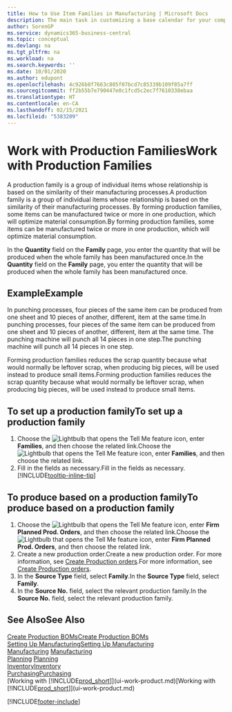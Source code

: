 ```yaml
---
title: How to Use Item Families in Manufacturing | Microsoft Docs
description: The main task in customizing a base calendar for your company, or one of its business partners, is to enter any changes to working and nonworking day status.
author: SorenGP
ms.service: dynamics365-business-central
ms.topic: conceptual
ms.devlang: na
ms.tgt_pltfrm: na
ms.workload: na
ms.search.keywords: ''
ms.date: 10/01/2020
ms.author: edupont
ms.openlocfilehash: 4c926b8f7663c805f07bcd7c85339b109f85a7ff
ms.sourcegitcommit: ff2b55b7e790447e0c1fcd5c2ec7f7610338ebaa
ms.translationtype: HT
ms.contentlocale: en-CA
ms.lasthandoff: 02/15/2021
ms.locfileid: "5383209"
---
```

# <a name="work-with-production-families"></a><span data-ttu-id="148ec-103">Work with Production Families</span><span class="sxs-lookup"><span data-stu-id="148ec-103">Work with Production Families</span></span>
<span data-ttu-id="148ec-104">A production family is a group of individual items whose relationship is based on the similarity of their manufacturing processes.</span><span class="sxs-lookup"><span data-stu-id="148ec-104">A production family is a group of individual items whose relationship is based on the similarity of their manufacturing processes.</span></span> <span data-ttu-id="148ec-105">By forming production families, some items can be manufactured twice or more in one production, which will optimize material consumption.</span><span class="sxs-lookup"><span data-stu-id="148ec-105">By forming production families, some items can be manufactured twice or more in one production, which will optimize material consumption.</span></span>

<span data-ttu-id="148ec-106">In the **Quantity** field on the **Family** page, you enter the quantity that will be produced when the whole family has been manufactured once.</span><span class="sxs-lookup"><span data-stu-id="148ec-106">In the **Quantity** field on the **Family** page, you enter the quantity that will be produced when the whole family has been manufactured once.</span></span>

## <a name="example"></a><span data-ttu-id="148ec-107">Example</span><span class="sxs-lookup"><span data-stu-id="148ec-107">Example</span></span>
<span data-ttu-id="148ec-108">In punching processes, four pieces of the same item can be produced from one sheet and 10 pieces of another, different, item at the same time.</span><span class="sxs-lookup"><span data-stu-id="148ec-108">In punching processes, four pieces of the same item can be produced from one sheet and 10 pieces of another, different, item at the same time.</span></span> <span data-ttu-id="148ec-109">The punching machine will punch all 14 pieces in one step.</span><span class="sxs-lookup"><span data-stu-id="148ec-109">The punching machine will punch all 14 pieces in one step.</span></span>

<span data-ttu-id="148ec-110">Forming production families reduces the scrap quantity because what would normally be leftover scrap, when producing big pieces, will be used instead to produce small items.</span><span class="sxs-lookup"><span data-stu-id="148ec-110">Forming production families reduces the scrap quantity because what would normally be leftover scrap, when producing big pieces, will be used instead to produce small items.</span></span>

## <a name="to-set-up-a-production-family"></a><span data-ttu-id="148ec-111">To set up a production family</span><span class="sxs-lookup"><span data-stu-id="148ec-111">To set up a production family</span></span>
1. <span data-ttu-id="148ec-112">Choose the ![Lightbulb that opens the Tell Me feature](media/ui-search/search_small.png "Tell me what you want to do") icon, enter **Families**, and then choose the related link.</span><span class="sxs-lookup"><span data-stu-id="148ec-112">Choose the ![Lightbulb that opens the Tell Me feature](media/ui-search/search_small.png "Tell me what you want to do") icon, enter **Families**, and then choose the related link.</span></span>
2. <span data-ttu-id="148ec-113">Fill in the fields as necessary.</span><span class="sxs-lookup"><span data-stu-id="148ec-113">Fill in the fields as necessary.</span></span> [!INCLUDE[tooltip-inline-tip](includes/tooltip-inline-tip_md.md)]

## <a name="to-produce-based-on-a-production-family"></a><span data-ttu-id="148ec-114">To produce based on a production family</span><span class="sxs-lookup"><span data-stu-id="148ec-114">To produce based on a production family</span></span>
1. <span data-ttu-id="148ec-115">Choose the ![Lightbulb that opens the Tell Me feature](media/ui-search/search_small.png "Tell me what you want to do") icon, enter **Firm Planned Prod. Orders**, and then choose the related link.</span><span class="sxs-lookup"><span data-stu-id="148ec-115">Choose the ![Lightbulb that opens the Tell Me feature](media/ui-search/search_small.png "Tell me what you want to do") icon, enter **Firm Planned Prod. Orders**, and then choose the related link.</span></span>
2. <span data-ttu-id="148ec-116">Create a new production order.</span><span class="sxs-lookup"><span data-stu-id="148ec-116">Create a new production order.</span></span> <span data-ttu-id="148ec-117">For more information, see [Create Production orders](production-how-to-create-production-orders.md).</span><span class="sxs-lookup"><span data-stu-id="148ec-117">For more information, see [Create Production orders](production-how-to-create-production-orders.md).</span></span>
3. <span data-ttu-id="148ec-118">In the **Source Type** field, select **Family**.</span><span class="sxs-lookup"><span data-stu-id="148ec-118">In the **Source Type** field, select **Family**.</span></span>  
4. <span data-ttu-id="148ec-119">In the **Source No.** field, select the relevant production family.</span><span class="sxs-lookup"><span data-stu-id="148ec-119">In the **Source No.** field, select the relevant production family.</span></span>

## <a name="see-also"></a><span data-ttu-id="148ec-120">See Also</span><span class="sxs-lookup"><span data-stu-id="148ec-120">See Also</span></span>
[<span data-ttu-id="148ec-121">Create Production BOMs</span><span class="sxs-lookup"><span data-stu-id="148ec-121">Create Production BOMs</span></span>](production-how-to-create-production-boms.md)  
[<span data-ttu-id="148ec-122">Setting Up Manufacturing</span><span class="sxs-lookup"><span data-stu-id="148ec-122">Setting Up Manufacturing</span></span>](production-configure-production-processes.md)  
<span data-ttu-id="148ec-123">[Manufacturing](production-manage-manufacturing.md)  </span><span class="sxs-lookup"><span data-stu-id="148ec-123">[Manufacturing](production-manage-manufacturing.md)  </span></span>  
<span data-ttu-id="148ec-124">[Planning](production-planning.md) </span><span class="sxs-lookup"><span data-stu-id="148ec-124">[Planning](production-planning.md) </span></span>  
[<span data-ttu-id="148ec-125">Inventory</span><span class="sxs-lookup"><span data-stu-id="148ec-125">Inventory</span></span>](inventory-manage-inventory.md)  
[<span data-ttu-id="148ec-126">Purchasing</span><span class="sxs-lookup"><span data-stu-id="148ec-126">Purchasing</span></span>](purchasing-manage-purchasing.md)  
<span data-ttu-id="148ec-127">[Working with [!INCLUDE[prod_short](includes/prod_short.md)]](ui-work-product.md)</span><span class="sxs-lookup"><span data-stu-id="148ec-127">[Working with [!INCLUDE[prod_short](includes/prod_short.md)]](ui-work-product.md)</span></span>


[!INCLUDE[footer-include](includes/footer-banner.md)]
